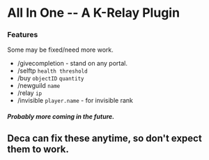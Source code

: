 # All In One -- A K-Relay Plugin


### Features
Some may be fixed/need more work.

-  /givecompletion - stand on any portal.
- /selftp `health threshold`
- /buy `objectID` `quantity`
- /newguild ``name``
- /relay ``ip``
- /invisible `player.name`  - for invisible rank

##### Probably more coming in the future.

## Deca can fix these anytime, so don't expect them to work.
